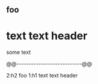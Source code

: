 foo
-
text
text
header
======

some text

@@---------------------------@@

2:h2 foo
1:h1 text text header
